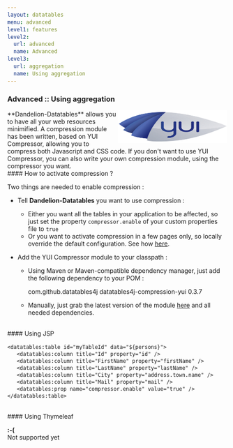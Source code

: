 ```yaml
---
layout: datatables
menu: advanced
level1: features
level2:
  url: advanced
  name: Advanced
level3:
  url: aggregation
  name: Using aggregation
---
```


### Advanced :: Using aggregation

<img src="/assets/images/logo_yui_compressor.jpg" style="float:right;" width="250px" height="75px" />
**Dandelion-Datatables** allows you to have all your web resources minimified. A compression module has been written, based on YUI Compressor, allowing you to compress both Javascript and CSS code. If you don't want to use YUI Compressor, you can also write your own compression module, using the compressor you want.

<br />
#### How to activate compression ?

Two things are needed to enable compression :

 * Tell **Dandelion-Datatables** you want to use compression :
	
	* Either you want all the tables in your application to be affected, so just set the property `compressor.enable` of your custom properties file to `true`
	* Or you want to activate compression in a few pages only, so locally override the default configuration. See how [here](overrideconf.html).


 * Add the YUI Compressor module to your classpath :
 
	* Using Maven or Maven-compatible dependency manager, just add the following dependency to your POM :

		<dependency>
			<groupId>com.github.datatables4j</groupId>
			<artifactId>datatables4j-compression-yui</artifactId>
			<version>0.3.7</version>
		</dependency>
	
	* Manually, just grab the latest version of the module [here](http://search.maven.org/#search%7Cga%7C1%7Ca%3A%22datatables-compression-yui%22) and all needed dependencies.

<br />
#### Using JSP

	<datatables:table id="myTableId" data="${persons}">
	   <datatables:column title="Id" property="id" />
	   <datatables:column title="FirstName" property="firstName" />
	   <datatables:column title="LastName" property="lastName" />
	   <datatables:column title="City" property="address.town.name" />
	   <datatables:column title="Mail" property="mail" />
	   <datatables:prop name="compressor.enable" value="true" />
	</datatables:table>

<br />
#### Using Thymeleaf
<p class="alert alert-error"><strong>:-(</strong><br /> Not supported yet</p>
